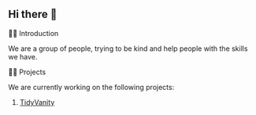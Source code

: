 ## Hi there 👋

🙋‍♀️ Introduction

We are a group of people, trying to be kind and help people with the skills we have.

👩‍💻 Projects

We are currently working on the following projects:

1. [TidyVanity](https://tidyvanity.com)
